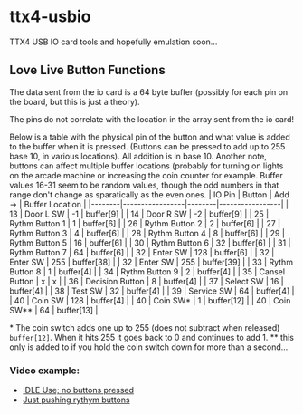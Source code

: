 # ttx4-usbio
TTX4 USB IO card tools and hopefully emulation soon...

## Love Live Button Functions

The data sent from the io card is a 64 byte buffer (possibly for each pin on the board, but this is just a theory).

The pins do not correlate with the location in the array sent from the io card!

Below is a table with the physical pin of the button and what value is added to the buffer when it is pressed. (Buttons can be pressed to add up to 255 base 10, in various locations). All addition is in base 10.
Another note, buttons can affect multiple buffer locations (probably for turning on lights on the arcade machine or increasing the coin counter for example.
Buffer values 16-31 seem to be random values, though the odd numbers in that range don't change as sparatically as the even ones.
| IO Pin | Button          | Add -> | Buffer Location |
|--------|-----------------|--------|-----------------|
| 13     | Door L SW       | -1     | buffer[9]       |
| 14     | Door R SW       | -2     | buffer[9]       |
| 25     | Rythm Button 1  | 1      | buffer[6]       |
| 26     | Rythm Button 2  | 2      | buffer[6]       |
| 27     | Rythm Button 3  | 4      | buffer[6]       |
| 28     | Rythm Button 4  | 8      | buffer[6]       |
| 29     | Rythm Button 5  | 16     | buffer[6]       |
| 30     | Rythm Button 6  | 32     | buffer[6]       |
| 31     | Rythm Button 7  | 64     | buffer[6]       |
| 32     | Enter SW        | 128    | buffer[6]       |
| 32     | Enter SW        | 255    | buffer[38]      |
| 32     | Enter SW        | 255    | buffer[39]      |
| 33     | Rythm Button 8  | 1      | buffer[4]       |
| 34     | Rythm Button 9  | 2      | buffer[4]       |
| 35     | Cansel Button   | x      | x               |
| 36     | Decision Button | 8      | buffer[4]       |
| 37     | Select SW       | 16     | buffer[4]       |
| 38     | Test SW         | 32     | buffer[4]       |
| 39     | Service SW      | 64     | buffer[4]       |
| 40     | Coin SW         | 128    | buffer[4]       |
| 40     | Coin SW*        | 1      | buffer[12]      |
| 40     | Coin SW**       | 64     | buffer[13]      |

\* The coin switch adds one up to 255 (does not subtract when released) `buffer[12]`. When it hits 255 it goes back to 0 and continues to add 1.
** this only is added to if you hold the coin switch down for more than a second...


### Video example:
* [IDLE Use; no buttons pressed](https://raw.githubusercontent.com/641i130/ttx4-usbio/main/assets/monitor.mp4)
* [Just pushing rythym buttons](https://raw.githubusercontent.com/641i130/ttx4-usbio/main/assets/pushing-rythm-butts.mp4)
